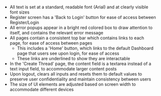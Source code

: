 - All text is set at a standard, readable font (Arial) and at clearly visible font sizes
- Register screen has a 'Back to Login' button for ease of access between Register/Login
- All error popups appear in a bright red colored box to draw attention to itself, and contains the relevant error message
- All pages contain a consistent top bar which contains links to each page, for ease of access between pages
    - This includes a 'Home' button, which links to the default Dashboard page that users see upon login, for ease of access
    - These links are underlined to show they are interactable
- In the 'Create Thread' page, the content field is a textarea instead of a text input field, to accommodate larger content posts
- Upon logout, clears all inputs and resets them to default values to preserve user confidentiality and maintain consistency between users
- The size of UI elements are adjusted based on screen width to accommodate different devices